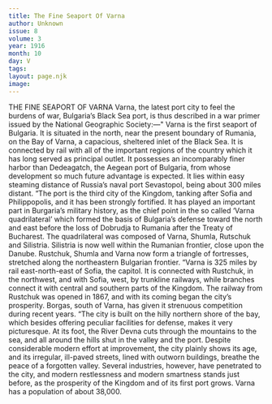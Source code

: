 ```yaml
---
title: The Fine Seaport Of Varna
author: Unknown
issue: 8
volume: 3
year: 1916
month: 10
day: V
tags:
layout: page.njk
image:
---
```

THE FINE SEAPORT OF VARNA       Varna, the latest port city to feel the burdens of war, Bulgaria’s Black Sea port, is thus described in a war primer issued by the National Geographic Society:—"      Varna is the first seaport of Bulgaria. It is situated in the north, near the present boundary of Rumania, on the Bay of Varna, a capacious, sheltered inlet of the Black Sea. It is connected by rail with all of the important regions of the country which it has long served as principal outlet. It possesses an incomparably finer harbor than Dedeagatch, the Aegean port of Bulgaria, from whose development so much future advantage is expected. It lies within easy steaming distance of Russia’s naval port Sevastopol, being about 300 miles distant.       “The port is the third city of the Kingdom, tanking after Sofia and Philippopolis, and it has been strongly fortified. It has played an important part in Burgaria’s military history, as the chief point in the so called ‘Varna quadrilateral’ which formed the basis of Bulgaria’s defense toward the north and east before the loss of Dobrudja to Rumania after the Treaty of Bucharest. The quadrilateral was composed of Varna, Shumla, Rutschuk and Silistria. Silistria is now well within the Rumanian frontier, close upon the Danube. Rustchuk, Shumla and Varna now form a triangle of fortresses, stretched along the northeastern Bulgarian frontier.       “Varna is 325 miles by rail east-north-east of Sofia, the capitol. It is connected with Rustchuk, in the northwest, and with Sofia, west, by trunkline railways, while branches connect it with central and southern parts of the Kingdom. The railway from Rustchuk was opened in 1867, and with its coming began the city’s prosperity. Borgas, south of Varna, has given it strenuous competition during recent years.       “The city is built on the hilly northern shore of the bay, which besides offering peculiar facilities for defense, makes it very picturesque. At its foot, the River Devna cuts through the mountains to the sea, and all around the hills shut in the valley and the port. Despite considerable modern effort at improvement, the city plainly shows its age, and its irregular, ill-paved streets, lined with outworn buildings, breathe the peace of a forgotten valley. Several industries, however, have penetrated to the city, and modern restlessness and modern smartness stands just before, as the prosperity of the Kingdom and of its first port grows. Varna has a population of about 38,000. 




